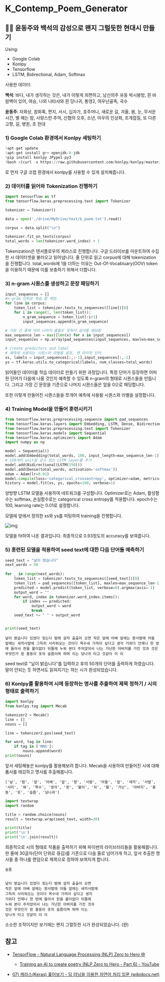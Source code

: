 # K_Contemp_Poem_Generator

## 👨‍🎓 윤동주와 백석의 감성으로 왠지 그럴듯한 현대시 만들기 

Using: <br>

- Google Colab
- Konlpy
- Tensorflow
- LSTM, Bidirectional, Adam, Softmax

사용한 데이터: 

__백석__: 바다, 내가 생각하는 것은, 내가 이렇게 외면하고, 남신의주 유동 박시봉방, 흰 바람벽이 있어, 여승, 나와 나타샤와 흰 당나귀, 통영2, 여우난골족, 국수

__윤동주__: 자화상, 참회록, 편지, 서시, 십자가, 호주머니, 새로운 길, 겨울, 봄, 눈, 무서운 시간, 별 헤는 밤, 사랑스런 추억, 산협의 오후, 소년, 아우의 인상화, 조개껍질, 또 다른 고향, 길, 병원, 초 한대 

### 1) Google Colab 환경에서 Konlpy 세팅하기

```python
!apt-get update
!apt-get install g++ openjdk-8-jdk 
!pip install konlpy JPype1-py3
!bash <(curl -s https://raw.githubusercontent.com/konlpy/konlpy/master/scripts/mecab.sh)
```

로 먼저 구글 코랩 환경에서 konlpy를 사용할 수 있게 설치해줍니다.



### 2) 데이터를 읽어와 Tokenization 진행하기

```python
import tensorflow as tf
from tensorflow.keras.preprocessing.text import Tokenizer

tokenizer = Tokenizer()

data = open('./drive/MyDrive/text/k_poem.txt').read()

corpus = data.split("\n")

tokenizer.fit_on_texts(corpus)
total_words = len(tokenizer.word_index) + 1
```

Tokenization은 텐서플로우의 케라스로 진행합니다. 구글 드라이브를 마운트하여 수집한 시 데이터셋을 불러오고 읽어냅니다. 줄 단위로 읽고 corpus에 대해 tokenization을 진행합니다. total_words에 1을 더하는 이유는 Out-Of-Vocabluary(OOV) token을 이용하기 때문에 이를 보충하기 위해서 더합니다.



### 3) n-gram 시퀀스를 생성하고 문장 패딩하기

```python
input_sequences = []
#n-gram 단위로 학습 할 예정.
for line in corpus:
	token_list = tokenizer.texts_to_sequences([line])[0]
	for i in range(1, len(token_list)):
		n_gram_sequence = token_list[:i+1]
		input_sequences.append(n_gram_sequence)

# 가장 긴 줄에 따라 나머지 줄들도 맞춰서 길이를 패딩함
max_sequence_len = max([len(x) for x in input_sequences])
input_sequences = np.array(pad_sequences(input_sequences, maxlen=max_sequence_len, padding='pre'))

# create predictors and label
# 예측에 사용되는 시퀀스와 라벨을 설정. 맨 마지막 단어.
xs, labels = input_sequences[:,:-1],input_sequences[:,-1]
ys = tf.keras.utils.to_categorical(labels, num_classes=total_words)
```

읽어들인 데이터를 학습 데이터로 만들기 위한 과정입니다. 특정 단어가 등장하면 어떠한 단어가 다음에 나올 것인지 예측할 수 있도록 n-gram의 형태로 시퀀스들을 만듭니다. 그리고 가장 긴 문장을 기준으로 나머지 시퀀스들은 앞을 0으로 패딩합니다.

또한 이렇게 만들어진 시퀀스들을 쪼개어 예측에 사용될 시퀀스와 라벨을 설정합니다. 



### 4) Training Model을 만들어 훈련시키기

```python
from tensorflow.keras.preprocessing.sequence import pad_sequences
from tensorflow.keras.layers import Embedding, LSTM, Dense, Bidirectional
from tensorflow.keras.preprocessing.text import Tokenizer
from tensorflow.keras.models import Sequential
from tensorflow.keras.optimizers import Adam
import numpy as np

model = Sequential()
model.add(Embedding(total_words, 100, input_length=max_sequence_len-1))
# 150개의 unit을 갖고 있는 LSTM layer를 추가
model.add(Bidirectional(LSTM(150)))
model.add(Dense(total_words, activation='softmax'))
adam = Adam(lr=0.01)
model.compile(loss='categorical_crossentropy', optimizer=adam, metrics=['accuracy'])
history = model.fit(xs, ys, epochs=100, verbose=1)
```

양방향 LSTM 모델을 사용하여 네트워크를 구성합니다. Optimizer로는 Adam, 활성함수는 softmax, 손실함수로는 categorical cross entropy를 적용합니다. epoch수는 100, learning rate는 0.01로 설정합니다.

모델에 앞에서 정의한 xs와 ys를 피팅하여 training을 진행합니다.



![img](https://drive.google.com/uc?id=1m9Mbc4OUORwL8fkqsx__SotP0g9WmvdH)

모델을 fit하여 나온 결과입니다. 최종적으로 0.93정도의 accuracy를 보여줍니다.

### 5) 훈련된 모델을 적용하여 seed text에 대한 다음 단어들 예측하기

```python
seed_text = "날이 밝습니다"
next_words = 50
  
for _ in range(next_words):
	token_list = tokenizer.texts_to_sequences([seed_text])[0]
	token_list = pad_sequences([token_list], maxlen=max_sequence_len-1, padding='pre')
	predicted = model.predict(token_list, verbose=0).argmax(axis=-1)
	output_word = ""
	for word, index in tokenizer.word_index.items():
		if index == predicted:
			output_word = word
			break
	seed_text += " " + output_word


print(seed_text)
```

```
날이 밝습니다 있었다 짖는다 밤에 살자 출출이 오면 작은 앞에 아배 앞에는 왕사발에 아들 앞에는 새끼사발에 그득히 사리워오는 것이다 목수네 가까이 싶다고 생각 거외다 언제나 한 방에 들어서 쥔을 붙이없다 뒤뜰에 누워 본다 주저앉어서 나는 가난한 아버지를 가진 것과 것은 무엇인가 흰 홍동이 옷의 슬픔이며 하며 이는 당나귀 타고 것같이 이 이
```

seed text로 "날이 밝습니다"를 입력하고 후의 50개의 단어를 출력하게 하였습니다. 말이 안되는 듯 하면서도 읽혀지기는 하는 시가 완성되었습니다.

### 6) Konlpy를 활용하여 시에 등장하는 명사를 추출하여 제목 정하기 / 시의 형태로 출력하기

```python
import konlpy
from konlpy.tag import Mecab

tokenizer2 = Mecab()
line = []
nouns = []

line = tokenizer2.pos(seed_text)

for word, tag in line:
    if tag in ['NNG']:
        nouns.append(word)
print(nouns)
```

앞서 세팅해놓은 konlpy를 활용해보려 합니다. Mecab을 사용하여 만들어진 시에 대해 품사를 태깅하고 명사를 추출해봅니다.

```
['날', '밤', '앞', '아배', '앞', '왕', '사발', '아들', '앞', '새끼', '사발', '사리', '워', '목수', '생각', '쥔', '붙이', '뒤', '뜰', '가난', '아버지', '홍동', '옷', '슬픔', '당나귀']
```

```python
import textwrap
import random

title = random.choice(nouns)
result = textwrap.wrap(seed_text, width=30)

print(title)
print('\n')
print('\n'.join(result))
```

최종적으로 시의 형태로 작품을 출력하기 위해 파이썬의 라이브러리들을 활용해봅니다. 한 줄에 30글자(단어 단위로 끊김)를 기준으로 다음 줄로 넘어가게 하고, 앞서 추출한 명사들 중 하나를 랜덤으로 제목으로 정하여 보여지게 합니다. 

```
슬픔


날이 밝습니다 있었다 짖는다 밤에 살자 출출이 오면
작은 앞에 아배 앞에는 왕사발에 아들 앞에는 새끼사발에
그득히 사리워오는 것이다 목수네 가까이 싶다고 생각
거외다 언제나 한 방에 들어서 쥔을 붙이없다 뒤뜰에
누워 본다 주저앉어서 나는 가난한 아버지를 가진 것과
것은 무엇인가 흰 홍동이 옷의 슬픔이며 하며 이는
당나귀 타고 것같이 이 이
```



소소한 조작이지만 보기에는 왠지 그럴듯한 시가 완성되었습니다. (완)



## 참고

- [TensorFlow - Natural Language Processing (NLP) Zero to Hero 中](https://www.youtube.com/watch?v=fNxaJsNG3-s&list=PLQY2H8rRoyvzDbLUZkbudP-MFQZwNmU4S)

  - [Training an AI to create poetry (NLP Zero to Hero - Part 6) - YouTube](https://www.youtube.com/watch?v=ZMudJXhsUpY&list=PLQY2H8rRoyvzDbLUZkbudP-MFQZwNmU4S&index=6)

- [07) 케라스(Keras) 훑어보기 - 딥 러닝을 이용한 자연어 처리 입문 (wikidocs.net)](https://wikidocs.net/32105)

